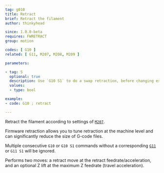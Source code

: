 ```yaml
---
tag: g010
title: Retract
brief: Retract the filament
author: thinkyhead

since: 1.0.0-beta
requires: FWRETRACT
group: motion

codes: [ G10 ]
related: [ G11, M207, M208, M209 ]

parameters:

- tag: S
  optional: true
  description: Use `G10 S1` to do a swap retraction, before changing extruders. The subsequent [`G11`](/docs/gcode/G011.html) (after tool change) will do a swap recover. (Requires `EXTRUDERS` > 1)
  values:
  - type: bool

example:
- code: G10 ; retract

---
```


Retract the filament according to settings of [`M207`](/docs/gcode/M207.html).

Firmware retraction allows you to tune retraction at the machine level and can significantly reduce the size of G-code files.

Multiple consecutive `G10` or `G10 S1` commands without a corresponding [`G11`](/docs/gcode/G011.html) or `G11 S1` will be ignored.

Performs two moves: a retract move at the retract feedrate/acceleration, and an optional Z lift at the maximum Z feedrate (travel acceleration).
